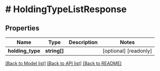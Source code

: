 # # HoldingTypeListResponse

## Properties

Name | Type | Description | Notes
------------ | ------------- | ------------- | -------------
**holding_type** | **string[]** |  | [optional] [readonly]

[[Back to Model list]](../../README.md#models) [[Back to API list]](../../README.md#endpoints) [[Back to README]](../../README.md)

